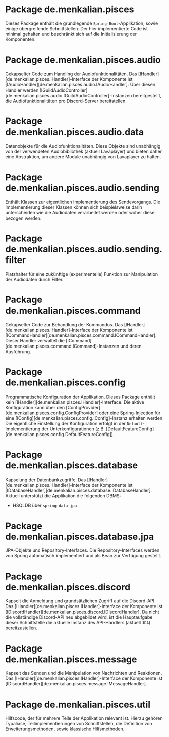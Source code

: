 # Package de.menkalian.pisces

Dieses Package enthält die grundlegende `Spring-Boot`-Applikation, sowie einige übergreifende Schnittstellen. Der hier implementierte Code ist minimal gehalten und beschränkt sich auf die Initialisierung der Komponenten.

# Package de.menkalian.pisces.audio

Gekapselter Code zum Handling der Audiofunktionalitäten. Das [IHandler][de.menkalian.pisces.IHandler]-Interface der Komponente ist [IAudioHandler][de.menkalian.pisces.audio.IAudioHandler]. Über diesen Handler werden [IGuildAudioController][de.menkalian.pisces.audio.IGuildAudioController]-Instanzen bereitgestellt, die Audiofunktionalitäten pro Discord-Server bereitstellen.

# Package de.menkalian.pisces.audio.data

Datenobjekte für die Audiofunktionalitäten.
Diese Objekte sind unabhängig von der verwendeten Audiobibliothek (aktuell Lavaplayer) und bieten daher eine Abstraktion, um andere Module unabhängig von Lavaplayer zu halten.

# Package de.menkalian.pisces.audio.sending

Enthält Klassen zur eigentlichen Implementierung des Sendevorgangs.
Die Implementierung dieser Klassen können sich beispielsweise darin unterscheiden wie die Audiodaten verarbeitet werden oder woher diese bezogen werden.

# Package de.menkalian.pisces.audio.sending.filter

Platzhalter für eine zukünftige (experimentelle) Funktion zur Manipulation der Audiodaten durch Filter.

# Package de.menkalian.pisces.command

Gekapselter Code zur Behandlung der Kommandos. Das [IHandler][de.menkalian.pisces.IHandler]-Interface der Komponente ist [ICommandHandler][de.menkalian.pisces.command.ICommandHandler]. Dieser Handler verwaltet die [ICommand][de.menkalian.pisces.command.ICommand]-Instanzen und deren Ausführung.

# Package de.menkalian.pisces.config

Programmatische Konfiguration der Applikation. Dieses Package enthält kein [IHandler][de.menkalian.pisces.IHandler]-Interface. Die aktive Konfiguration kann über den [ConfigProvider][de.menkalian.pisces.config.ConfigProvider] oder eine Spring-Injection für eine [IConfig][de.menkalian.pisces.config.IConfig]-Instanz erhalten werden. Die eigentliche Einstellung der Konfiguration erfolgt in der `Default`-Implementierung der Unterkonfigurationen (z.B. [DefaultFeatureConfig][de.menkalian.pisces.config.DefaultFeatureConfig]).

# Package de.menkalian.pisces.database

Kapselung der Datenbankzugriffe. Das [IHandler][de.menkalian.pisces.IHandler]-Interface der Komponente ist [IDatabaseHandler][de.menkalian.pisces.database.IDatabaseHandler]. Aktuell unterstützt die Applikation die folgenden DBMS:

* HSQLDB über `spring-data-jpa`

# Package de.menkalian.pisces.database.jpa

JPA-Objekte und Repository-Interfaces. Die Repository-Interfaces werden von Spring automatisch implementiert und als Bean zur Verfügung gestellt.

# Package de.menkalian.pisces.discord

Kapselt die Anmeldung und grundsätzlichen Zugriff auf die Discord-API. Das [IHandler][de.menkalian.pisces.IHandler]-Interface der Komponente ist [IDiscordHandler][de.menkalian.pisces.discord.IDiscordHandler]. Da nicht die vollständige Discord-API neu abgebildet wird, ist die Hauptaufgabe dieser Schnittstelle die aktuelle Instanz des API-Handlers (aktuell `JDA`) bereitzustellen.

# Package de.menkalian.pisces.message

Kapselt das Senden und die Manipulation von Nachrichten und Reaktionen. Das [IHandler][de.menkalian.pisces.IHandler]-Interface der Komponente ist [IDiscordHandler][de.menkalian.pisces.message.IMessageHandler].

# Package de.menkalian.pisces.util

Hilfscode, der für mehrere Teile der Applikation relevant ist. Hierzu gehören Typaliase, Teilimplementierungen von Schnittstellen, die Definition von Erweiterungsmethoden, sowie klassische Hilfsmethoden.